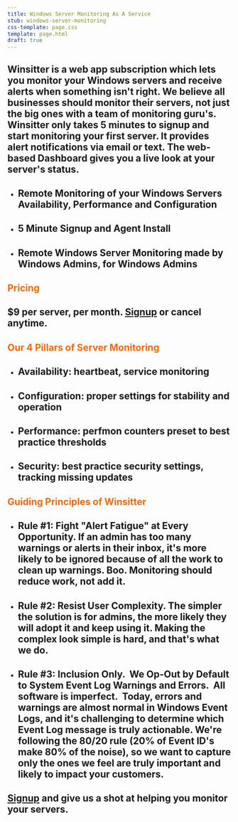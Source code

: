 ```yaml
---
title: Windows Server Monitoring As A Service
stub: windows-server-monitoring
css-template: page.css
template: page.html
draft: true
---
```

<h2>Winsitter is a web app subscription which lets you monitor your Windows servers and receive alerts when something isn't right. We believe <strong>all</strong> businesses should monitor their servers, not just the big ones with a team of monitoring guru's. Winsitter only takes 5 minutes to signup and start monitoring your first server. It provides alert notifications via email or text. The web-based Dashboard gives you a live look at your server's status.</h2>
<h2></h2>
<ul>
	<li>
<h2>Remote Monitoring of your Windows Servers Availability, Performance and Configuration</h2>
</li>
	<li>
<h2>5 Minute Signup and Agent Install</h2>
</li>
	<li>
<h2>Remote Windows Server Monitoring made by Windows Admins, for Windows Admins</h2>
</li>
</ul>
<h2></h2>
<h2><span style="color: #ff6600;"><strong>Pricing</strong></span></h2>
<h2>$9 per server, per month. <a href="https://dashboard.winsitter.com/signup">Signup</a> or cancel anytime.</h2>
<h2></h2>
<h2><span style="color: #ff6600;"><strong>Our 4 Pillars of Server Monitoring</strong></span></h2>
<ul>
	<li>
<h2>Availability: heartbeat, service monitoring</h2>
</li>
	<li>
<h2>Configuration: proper settings for stability and operation</h2>
</li>
	<li>
<h2>Performance: perfmon counters preset to best practice thresholds</h2>
</li>
	<li>
<h2>Security: best practice security settings, tracking missing updates</h2>
<div></div></li>
</ul>
<h2><span style="color: #ff6600;"><strong>Guiding Principles of Winsitter</strong></span></h2>
<ul>
	<li>
<h2><strong>Rule #1:</strong> Fight "Alert Fatigue" at Every Opportunity. If an admin has too many warnings or alerts in their inbox, it's more likely to be ignored because of all the work to clean up warnings. Boo. Monitoring should reduce work, not add it.</h2>
</li>
	<li>
<h2><strong>Rule #2:</strong> Resist User Complexity. The simpler the solution is for admins, the more likely they will adopt it and keep using it. Making the complex look simple is hard, and that's what we do.</h2>
</li>
	<li>
<h2><strong>Rule #3:</strong> Inclusion Only.  We Op-Out by Default to System Event Log Warnings and Errors.  All software is imperfect.  Today, errors and warnings are almost normal in Windows Event Logs, and it's challenging to determine which Event Log message is truly actionable. We're following the 80/20 rule (20% of Event ID's make 80% of the noise), so we want to capture only the ones we feel are truly important and likely to impact your customers.</h2>
<div></div></li>
</ul>
<h2><a href="https://dashboard.winsitter.com/signup">Signup</a> and give us a shot at helping you monitor your servers.</h2>
